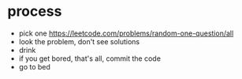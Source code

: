 # process
- pick one https://leetcode.com/problems/random-one-question/all
- look the problem, don't see solutions
- drink
- if you get bored, that's all, commit the code
- go to bed
